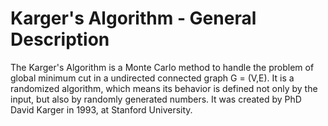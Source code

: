 # Karger's Algorithm - General Description
The Karger's Algorithm is a Monte Carlo method to handle the problem of global minimum cut in a undirected connected graph G = (V,E). It is a randomized algorithm, which means its behavior is defined not only by the input, but also by randomly generated numbers. It was created by PhD David Karger in 1993, at Stanford University.
